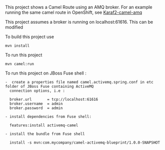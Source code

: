 This project shows a Camel Route using an AMQ broker. For an example running the same camel route in OpenShift, see  [Karaf2-camel-amq](https://github.com/gbengataylor/karaf2-camel-amq)

This project assumes a broker is running on localhost:61616. This can be modified

To build this project use

    mvn install

To run this project

    mvn camel:run

To run this project on JBoss Fuse shell :

    -  create a properties file named camel.activemq.spring.conf in etc folder of JBoss Fuse containing ActiveMQ
      connection options, i.e :

      broker.url       = tcp://localhost:61616
      broker.username  = admin
      broker.password  = admin
      
    - install dependencies from Fuse shell:
	
	  features:install activemq-camel

    - install the bundle from Fuse shell

      install -s mvn:com.mycompany/camel-activemq-blueprint/1.0.0-SNAPSHOT

